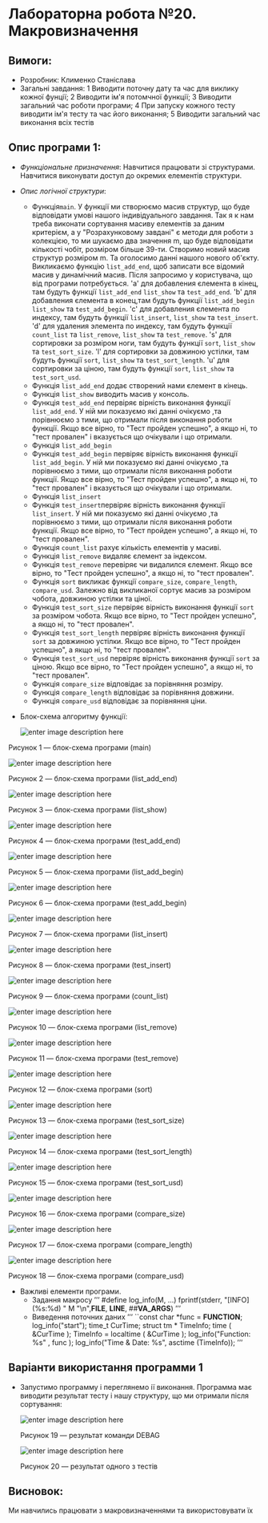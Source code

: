 # Лабораторна робота №20. Макровизначення
## Вимоги:
-   Розробник: Клименко Станіслава
-   Загальні завдання: 
    1 Виводити поточну дату та час для виклику кожної фунції;
    2 Виводити ім'я потомчної функції;
    3 Виводити загальний час роботи програми;
    4 При запуску кожного тесту виводити ім'я тесту та час його виконання;
    5 Виводити загальний час виконання всіх тестів

## Опис програми 1:

- *Функціональне призначення*: Навчитися працювати зі структурами. Навчитися виконувати доступ до окремих елементів структури. 

- *Опис логічної структури*:
    - Функція``main``. У функції ми створюємо масив структур, що буде відповідати умові нашого індивідуального завдання. 
      Так я к нам треба виконати сортування масиву елементів за даним критерієм, а у "Розрахунковому завдані" є методи для роботи з колекцією, то ми шукаємо два значення m, що буде відповідати кількості чобіт, розміром більше 39-ти. 
      Створимо новий масив структур розміром m. Та оголосимо данні нашого нового об'єкту.
      Викликаємо функцію ``list_add_end``, щоб записати все відомий масив у динамічний масив. Після запросимо у користувача, що від програми потребується.
      'a' для добавления єлемента в кінец, там будуть функції ``list_add_end``  ``list_show`` та ``test_add_end``.
      'b'  для добавления єлемента в конец,там будуть функції ``list_add_begin`` ``list_show`` та ``test_add_begin``.
      'c'  для добавления єлемента по индексу, там будуть функції ``list_insert``, ``list_show`` та ``test_insert``.
      'd' для удаления элемента по индексу, там будуть функції ``count_list`` та ``list_remove``, ``list_show`` та ``test_remove``.
      's' для сортировки за розміром ноги, там будуть функції ``sort``, ``list_show`` та ``test_sort_size``.
      'l' для сортировки за довжиною устілки, там будуть функції ``sort``, ``list_show`` та ``test_sort_length``.
      'u' для сортировки за ціною, там будуть функції ``sort``, ``list_show`` та ``test_sort_usd``.
    - Функція ``list_add_end`` додає створений нами єлемент в кінець.
    - Функція ``list_show`` виводить масив у консоль.
    - Функція ``test_add_end`` первіряє вірність виконання функції ``list_add_end``. У ній ми показуємо які данні очікуємо ,та порівнюємо з тими, що отримали після виконання роботи функції.
      Якщо все вірно, то "Тест пройден успешно", а якщо ні, то "тест провален" і вказується що очікували і що отримали.
    - Функція ``list_add_begin``
    - Функція ``test_add_begin`` первіряє вірність виконання функції ``list_add_begin``. У ній ми показуємо які данні очікуємо ,та порівнюємо з тими, що отримали після виконання роботи функції.
      Якщо все вірно, то "Тест пройден успешно", а якщо ні, то "тест провален" і вказується що очікували і що отримали.
    - Функція ``list_insert``
    - Функція ``test_insert``первіряє вірність виконання функції ``list_insert``. У ній ми показуємо які данні очікуємо ,та порівнюємо з тими, що отримали після виконання роботи функції.
      Якщо все вірно, то "Тест пройден успешно", а якщо ні, то "тест провален".
    - Функція ``count_list`` рахує кількість елементів у масиві.
    - Функція ``list_remove`` видаляє єлемент за індексом.
    - Функція ``test_remove`` перевіряє чи видалился єлемент. Якщо все вірно, то "Тест пройден успешно", а якщо ні, то "тест провален".
    - Функція ``sort`` викликає функції ``compare_size``, ``compare_length``, ``compare_usd``. Залежно від викликаної сортує масив за розміром чобота, довжиною устілки та ціної.
    - Функція ``test_sort_size`` первіряє вірність виконання функції ``sort`` за розміром чобота. Якщо все вірно, то "Тест пройден успешно", а якщо ні, то "тест провален".
    - Функція ``test_sort_length`` первіряє вірність виконання функції ``sort`` за довжиною устілки. Якщо все вірно, то "Тест пройден успешно", а якщо ні, то "тест провален".
    - Функція ``test_sort_usd`` первіряє вірність виконання функції ``sort`` за ціною. Якщо все вірно, то "Тест пройден успешно", а якщо ні, то "тест провален".
    - Функція ``compare_size`` відповідає за порівняння розміру.
    - Функція ``compare_length`` відповідає за порівняння довжини.
    - Функція ``compare_usd`` відповідає за порівняння ціни.
- Блок-схема алгоритму функції:

  ![enter image description here](asses/main19.png)

Рисунок 1 — блок-схема програми (main)

![enter image description here](asses/list_add_end19.png)

Рисунок 2 — блок-схема програми (list_add_end)

![enter image description here](asses/list_show19.png)

Рисунок 3 — блок-схема програми (list_show)

![enter image description here](asses/test_add_end19.png)

Рисунок 4 — блок-схема програми (test_add_end)

![enter image description here](asses/list_add_begin19.png)

Рисунок 5 — блок-схема програми (list_add_begin)

![enter image description here](asses/test_add_begin19.png)

Рисунок 6 — блок-схема програми (test_add_begin)

![enter image description here](asses/list_insert19.png)

Рисунок 7 — блок-схема програми (list_insert)

![enter image description here](asses/test_insert19.png)

Рисунок 8 — блок-схема програми (test_insert)

![enter image description here](asses/count_list19.png)

Рисунок 9 — блок-схема програми (count_list)

![enter image description here](asses/list_remove19.png)

Рисунок 10 — блок-схема програми (list_remove)

![enter image description here](asses/test_remove19.png)

Рисунок 11 — блок-схема програми (test_remove)

![enter image description here](asses/sort19.png)

Рисунок 12 — блок-схема програми (sort)

![enter image description here](asses/test_size19.png)

Рисунок 13 — блок-схема програми (test_sort_size)

![enter image description here](asses/test_length19.png)

Рисунок 14 — блок-схема програми (test_sort_length)

![enter image description here](asses/test_usd19.png)

Рисунок 15 — блок-схема програми (test_sort_usd)

![enter image description here](asses/compare_size19.png)

Рисунок 16 — блок-схема програми (compare_size)

![enter image description here](asses/compare_length19.png)

Рисунок 17 — блок-схема програми (compare_length)

![enter image description here](asses/compare_usd19.png)

Рисунок 18 — блок-схема програми (compare_usd)

- Важливі елементи програми.
    * Задання макросу 
    ʼʼʼ 
      #define log_info(M, ...) fprintf(stderr, "[INFO] (%s:%d) " M "\n",__FILE__, __LINE__, ##__VA_ARGS__)
    ʼʼʼ
    * Виведення поточних даних
      ʼʼʼ
      ``const char *func = __FUNCTION__;
      log_info("start");
      time_t CurTime;
      struct tm * TimeInfo;
      time ( &CurTime );
      ТimeInfo = localtime ( &CurTime );
      log_info("Function: %s" , func );
      log_info("Time & Date: %s", asctime (TimeInfo));
      ʼʼʼ
## Варіанти використання программи 1
- Запустимо программу і переглянемо ії виконання. Программа має виводити результат тесту і нашу структуру, що ми отримали після сортування:
  
  ![enter image description here](asses/Debag1.png)
  
  Рисунок 19 — результат команди DEBAG

  ![enter image description here](asses/Debag2.png)

  Рисунок 20 — результат одного з тестів

  

## Висновок:
Ми навчились працювати з макровизначеннями та використовувати їх